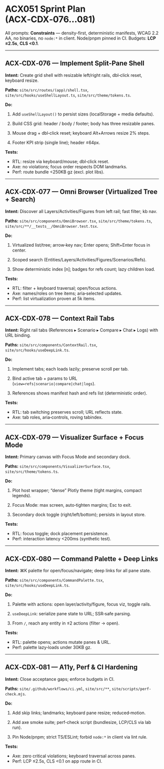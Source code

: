 # ACX051 Sprint Plan (ACX‑CDX‑076…081)

All prompts: **Constraints** — density-first, deterministic manifests, WCAG 2.2 AA, no binaries, no `node:*` in client. Node/pnpm pinned in CI. Budgets: **LCP ≤2.5s**, **CLS <0.1**.

***

## ACX‑CDX‑076 — Implement Split‑Pane Shell

**Intent:** Create grid shell with resizable left/right rails, dbl‑click reset, keyboard resize.

**Paths:** `site/src/routes/(app)/shell.tsx`, `site/src/hooks/useShellLayout.ts`, `site/src/theme/tokens.ts`.

**Do:**

1) Add `useShellLayout()` to persist sizes (localStorage + media defaults).

2) Build CSS grid: header / body / footer; body has three resizable panes.

3) Mouse drag + dbl‑click reset; keyboard Alt+Arrows resize 2% steps.

4) Footer KPI strip (single line); header ≤64px.

**Tests:**

- RTL: resize via keyboard/mouse; dbl‑click reset.
- Axe: no violations; focus order respects DOM landmarks.
- Perf: route bundle <250KB gz (excl. plot libs).

***

## ACX‑CDX‑077 — Omni Browser (Virtualized Tree + Search)

**Intent:** Discover all Layers/Activities/Figures from left rail; fast filter; kb nav.

**Paths:** `site/src/components/OmniBrowser.tsx`, `site/src/theme/tokens.ts`, `site/src/**/__tests__/OmniBrowser.test.tsx`.

**Do:**

1) Virtualized list/tree; arrow‑key nav; Enter opens; Shift+Enter focus in center.

2) Scoped search (Entities/Layers/Activities/Figures/Scenarios/Refs).

3) Show deterministic index [n]; badges for refs count; lazy children load.

**Tests:**

- RTL: filter + keyboard traversal; open/focus actions.
- Axe: names/roles on tree items; aria‑selected updates.
- Perf: list virtualization proven at 5k items.

***

## ACX‑CDX‑078 — Context Rail Tabs

**Intent:** Right rail tabs (References ▸ Scenario ▸ Compare ▸ Chat ▸ Logs) with URL binding.

**Paths:** `site/src/components/ContextRail.tsx`, `site/src/hooks/useDeepLink.ts`.

**Do:**

1) Implement tabs; each loads lazily; preserve scroll per tab.

2) Bind active tab + params to URL (`view=refs|scenario|compare|chat|logs`).

3) References shows manifest hash and refs list (deterministic order).

**Tests:**

- RTL: tab switching preserves scroll; URL reflects state.
- Axe: tab roles, aria‑controls, roving tabindex.

***

## ACX‑CDX‑079 — Visualizer Surface + Focus Mode

**Intent:** Primary canvas with Focus Mode and secondary dock.

**Paths:** `site/src/components/VisualizerSurface.tsx`, `site/src/theme/tokens.ts`.

**Do:**

1) Plot host wrapper; “dense” Plotly theme (tight margins, compact legends).

2) Focus Mode: max screen, auto‑tighten margins; Esc to exit.

3) Secondary dock toggle (right/left/bottom); persists in layout store.

**Tests:**

- RTL: focus toggle; dock placement persistence.
- Perf: interaction latency <200ms (synthetic test).

***

## ACX‑CDX‑080 — Command Palette + Deep Links

**Intent:** ⌘K palette for open/focus/navigate; deep links for all pane state.

**Paths:** `site/src/components/CommandPalette.tsx`, `site/src/hooks/useDeepLink.ts`.

**Do:**

1) Palette with actions: open layer/activity/figure, focus viz, toggle rails.

2) `useDeepLink`: serialize pane state to URL; SSR‑safe parsing.

3) From `/`, reach any entity in ≤2 actions (filter → open).

**Tests:**

- RTL: palette opens; actions mutate panes & URL.
- Perf: palette lazy‑loads under 30KB gz.

***

## ACX‑CDX‑081 — A11y, Perf & CI Hardening

**Intent:** Close acceptance gaps; enforce budgets in CI.

**Paths:** `site/.github/workflows/ci.yml`, `site/src/**`, `site/scripts/perf-check.mjs`.

**Do:**

1) Add skip links; landmarks; keyboard pane resize; reduced‑motion.

2) Add axe smoke suite; perf-check script (bundlesize, LCP/CLS via lab run).

3) Pin Node/pnpm; strict TS/ESLint; forbid `node:*` in client via lint rule.

**Tests:**

- Axe: zero critical violations; keyboard traversal across panes.
- Perf: LCP ≤2.5s, CLS <0.1 on app route in CI.
